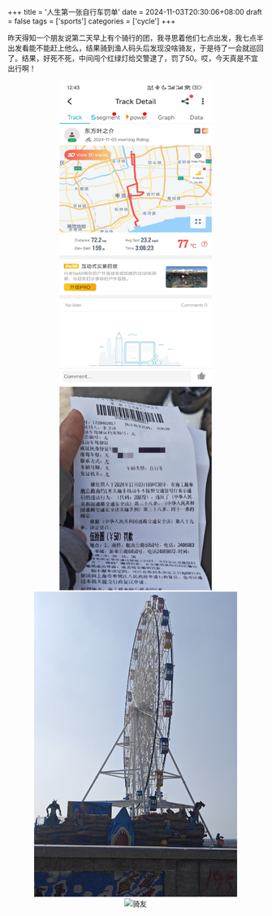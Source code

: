 +++
title = '人生第一张自行车罚单'
date = 2024-11-03T20:30:06+08:00
draft = false
tags = ['sports']
categories = ['cycle']
+++

昨天得知一个朋友说第二天早上有个骑行的团，我寻思着他们七点出发，我七点半出发看能不能赶上他么，结果骑到渔人码头后发现没啥骑友，于是待了一会就巡回了。结果，好死不死，中间闯个红绿灯给交警逮了，罚了50。哎，今天真是不宜出行啊！
<!-- ![骑行速度](骑行速度.jpg) -->
<div style="text-align: center;">
  <img src="骑行速度.jpg" alt="骑行速度" title="骑行速度" width="300" height="600" />
</div>
<div style="text-align: center;">
  <img src="罚单.jpg" alt="罚单" title="罚单" width="300" height="400" />
</div>
<div style="text-align: center;">
  <img src="摩天轮.jpg" alt="摩天轮" title="摩天轮" width="400" height="600" />
</div>
<div style="text-align: center;">
  <img src="骑友.jpg" alt="骑友" title="骑友" width="600" height="600" />
</div>
